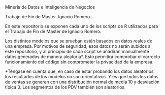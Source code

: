 Minería de Datos e Inteligencia de Negocios

Trabajo de Fin de Master. Ignacio Romero

En este repositorio se exponen cada uno de los scripts de R utilizados para el Trabajo de Fin de Master de Ignacio Romero.

Los distintos modelos que se prueban están basados en datos reales de una empresa.
Por motivos de seguridad, esos datos no serán subidos a este repositorio, y al principio de cada script se añadirán manualmente datos generados de manera aleatoria*. Esto permitirá comprobar el correcto funcionamiento del código sin comprometer la privacidad de la empresa.

*Téngase en cuenta que, en caso de estar probando los datos aleatorios, los resultados de los modelos no son orientativos. Y es que todos los datos de ventas se generan con una distribución normal de media 10 y desviación típica 3. Los segmentos de los PDV también son aleatorios.
